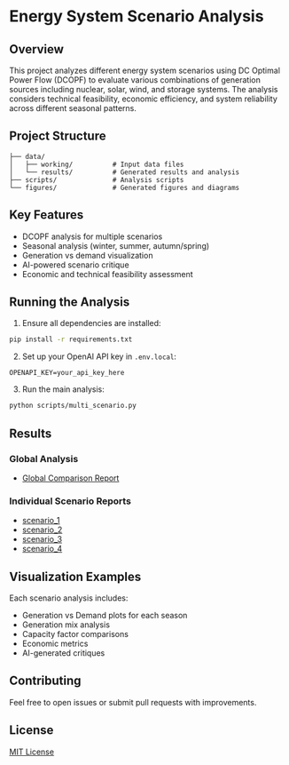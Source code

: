 # Energy System Scenario Analysis

## Overview
This project analyzes different energy system scenarios using DC Optimal Power Flow (DCOPF) to evaluate various combinations of generation sources including nuclear, solar, wind, and storage systems. The analysis considers technical feasibility, economic efficiency, and system reliability across different seasonal patterns.

## Project Structure
```
├── data/
│   ├── working/          # Input data files
│   └── results/          # Generated results and analysis
├── scripts/              # Analysis scripts
└── figures/              # Generated figures and diagrams
```

## Key Features
- DCOPF analysis for multiple scenarios
- Seasonal analysis (winter, summer, autumn/spring)
- Generation vs demand visualization
- AI-powered scenario critique
- Economic and technical feasibility assessment

## Running the Analysis
1. Ensure all dependencies are installed:
```bash
pip install -r requirements.txt
```

2. Set up your OpenAI API key in `.env.local`:
```
OPENAPI_KEY=your_api_key_here
```

3. Run the main analysis:
```bash
python scripts/multi_scenario.py
```

## Results

### Global Analysis
- [Global Comparison Report](data/results/global_comparison_report.md)


### Individual Scenario Reports
- [scenario_1](data/results/scenario_1/scenario_1_analysis.md)
- [scenario_2](data/results/scenario_2/scenario_2_analysis.md)
- [scenario_3](data/results/scenario_3/scenario_3_analysis.md)
- [scenario_4](data/results/scenario_4/scenario_4_analysis.md)

## Visualization Examples
Each scenario analysis includes:
- Generation vs Demand plots for each season
- Generation mix analysis
- Capacity factor comparisons
- Economic metrics
- AI-generated critiques

## Contributing
Feel free to open issues or submit pull requests with improvements.

## License
[MIT License](LICENSE)
